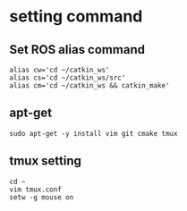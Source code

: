 # setting command

## Set ROS alias command

    alias cw='cd ~/catkin_ws'
    alias cs='cd ~/catkin_ws/src'
    alias cm='cd ~/catkin_ws && catkin_make'

## apt-get

    sudo apt-get -y install vim git cmake tmux

## tmux setting

    cd ~
    vim tmux.conf
    setw -g mouse on

